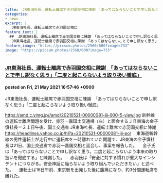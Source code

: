 ```yaml
---
title:  JR東海社長、運転士離席で赤羽国交相に陳謝　「あってはならないことで申し訳なく思う」「二度と起こらないよう取り扱い徹底」  
categories:
- news
excerpt: |
   JR東海社長、運転士離席で赤羽国交相に
feature_text: |
  ##  JR東海社長、運転士離席で赤羽国交相に陳謝　「あってはならないことで申し訳なく思う」「二度と起こらないよう取り扱い徹底」  
   JR東海社長、運転士離席で赤羽国交相に陳謝　「あってはならないことで申し訳なく思う」「二度と起こらないよう取り扱い徹底」  
feature_image: "https://picsum.photos/2560/600?image=733"
image: "https://picsum.photos/2560/600?image=733"
---
```


### [ JR東海社長、運転士離席で赤羽国交相に陳謝　「あってはならないことで申し訳なく思う」「二度と起こらないよう取り扱い徹底」  ](https://asahi.5ch.net/test/read.cgi/newsplus/1621583866/)
#### posted on Fri, 21 May 2021 16:57:46  +0900

 JR東海社長、運転士離席で赤羽国交相に陳謝　「あってはならないことで申し訳なく思う」「二度と起こらないよう取り扱い徹底」  

<!--more-->


 https://amd.c.yimg.jp//amd/20210521-00000081-jij-000-5-view.jpg      新幹線の運転士離席問題を受け、赤羽一嘉国土交通相（左）と面会するＪＲ東海の金子慎社長＝２１日午後、国土交通省            JR東海社長、運転士離席で赤羽国交相に陳謝      https://headlines.yahoo.co.jp/hl?a=20210521-00000081-jij-pol            　東海道新幹線の男性運転士が走行中に運転席を一時離れていた問題で、JR東海の金子慎社長は21日、国土交通省で赤羽一嘉国交相と面会し、事案を報告した。            　金子氏は「あってはならないことで申し訳なく思う。二度と起こらないよう本来の取り扱いを徹底する」と陳謝した。            　赤羽氏は「安全に対する慣れが重大なインシデントにつながる。安全神話に陥らないよう取り組んでいただきたい」と述べた。            　運転士は16日午前、東京駅を出発した後に腹痛になり、約3分間運転席を離れた。 

